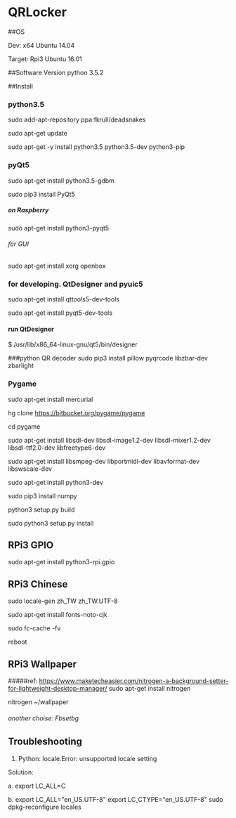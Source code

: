 # QRLocker

##OS 

Dev: x64 Ubuntu 14.04

Target: Rpi3 Ubuntu 16.01

##Software Version
python 3.5.2


##Install
### python3.5
sudo add-apt-repository ppa:fkrull/deadsnakes

sudo apt-get update

sudo apt-get -y install python3.5  python3.5-dev python3-pip

### pyQt5
sudo apt-get install python3.5-gdbm

sudo pip3 install PyQt5

##### on Raspberry
sudo apt-get install python3-pyqt5

###### for GUI
sudo apt-get install xorg openbox

### for developing. QtDesigner and pyuic5
sudo apt-get install qttools5-dev-tools 

sudo apt-get install pyqt5-dev-tools

#### run QtDesigner
$ /usr/lib/x86_64-linux-gnu/qt5/bin/designer


###python QR decoder 
sudo pip3 install pillow pyqrcode libzbar-dev zbarlight

### Pygame  
sudo apt-get install mercurial 

hg clone https://bitbucket.org/pygame/pygame

cd pygame

sudo apt-get install libsdl-dev libsdl-image1.2-dev libsdl-mixer1.2-dev libsdl-ttf2.0-dev libfreetype6-dev

sudo apt-get install libsmpeg-dev libportmidi-dev libavformat-dev libswscale-dev

sudo apt-get install python3-dev 

sudo pip3 install numpy

python3 setup.py build 

sudo python3 setup.py install

## RPi3 GPIO
sudo apt-get install python3-rpi.gpio

## RPi3 Chinese
sudo locale-gen zh_TW zh_TW.UTF-8

sudo apt-get install fonts-noto-cjk

sudo fc-cache -fv

reboot

## RPi3 Wallpaper
#####ref: https://www.maketecheasier.com/nitrogen-a-background-setter-for-lightweight-desktop-manager/
sudo apt-get install nitrogen

nitrogen ~/wallpaper
###### another choise: Fbsetbg

## Troubleshooting
1. Python: locale.Error: unsupported locale setting

Solution: 

a. export LC_ALL=C

b. export LC_ALL="en_US.UTF-8"
   export LC_CTYPE="en_US.UTF-8"
   sudo dpkg-reconfigure locales

